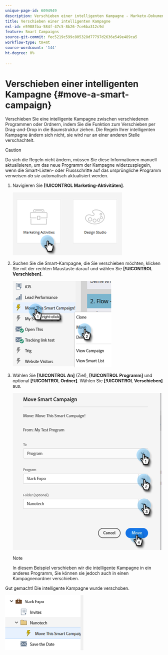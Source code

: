 ```yaml
---
unique-page-id: 6094949
description: Verschieben einer intelligenten Kampagne - Marketo-Dokumente - Produktdokumentation
title: Verschieben einer intelligenten Kampagne
exl-id: e5988fba-584f-47c5-8b26-7ce6ba312c9d
feature: Smart Campaigns
source-git-commit: fec5219c599c805328d77797d2636e549e489ca5
workflow-type: tm+mt
source-wordcount: '144'
ht-degree: 0%

---
```


# Verschieben einer intelligenten Kampagne {#move-a-smart-campaign}

Verschieben Sie eine intelligente Kampagne zwischen verschiedenen Programmen oder Ordnern, indem Sie die Funktion zum Verschieben per Drag-and-Drop in die Baumstruktur ziehen. Die Regeln Ihrer intelligenten Kampagne ändern sich nicht, sie wird nur an einer anderen Stelle verschachtelt.

>[!CAUTION]
>
>Da sich die Regeln nicht ändern, müssen Sie diese Informationen manuell aktualisieren, um das neue Programm der Kampagne widerzuspiegeln, wenn die Smart-Listen- oder Flussschritte auf das ursprüngliche Programm verweisen _da sie_ automatisch aktualisiert werden.

1. Navigieren Sie **[!UICONTROL Marketing-Aktivitäten]**.

   ![](assets/move-a-smart-campaign-1.png)

1. Suchen Sie die Smart-Kampagne, die Sie verschieben möchten, klicken Sie mit der rechten Maustaste darauf und wählen Sie **[!UICONTROL Verschieben]**.

   ![](assets/move-a-smart-campaign-2.png)

1. Wählen Sie **[!UICONTROL An]** (Ziel), **[!UICONTROL Programm]** und optional **[!UICONTROL Ordner]**. Wählen Sie **[!UICONTROL Verschieben]** aus.

   ![](assets/move-a-smart-campaign-3.png)

   >[!NOTE]
   >
   >In diesem Beispiel verschieben wir die intelligente Kampagne in ein anderes Programm, Sie können sie jedoch auch in einen Kampagnenordner verschieben.

Gut gemacht! Die intelligente Kampagne wurde verschoben.

![](assets/move-a-smart-campaign-4.png)
